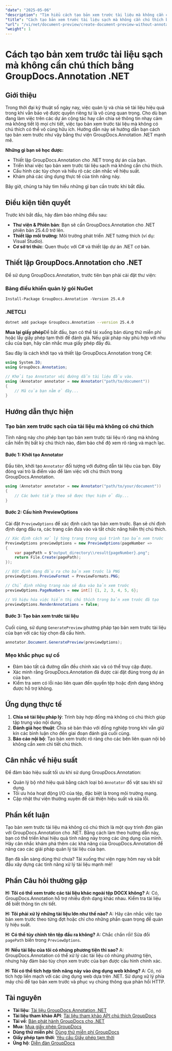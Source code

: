```yaml
---
"date": "2025-05-06"
"description": "Tìm hiểu cách tạo bản xem trước tài liệu mà không cần chú thích bằng GroupDocs.Annotation cho .NET, đảm bảo tính riêng tư và rõ ràng trong các dự án cộng tác."
"title": "Cách tạo bản xem trước tài liệu sạch mà không cần chú thích bằng GroupDocs.Annotation .NET"
"url": "/vi/net/document-preview/create-document-preview-without-annotations-groupdocs-dotnet/"
"weight": 1
---
```


# Cách tạo bản xem trước tài liệu sạch mà không cần chú thích bằng GroupDocs.Annotation .NET

## Giới thiệu

Trong thời đại kỹ thuật số ngày nay, việc quản lý và chia sẻ tài liệu hiệu quả trong khi vẫn bảo vệ được quyền riêng tư là vô cùng quan trọng. Cho dù bạn đang làm việc trên các dự án cộng tác hay cần chia sẻ thông tin nhạy cảm mà không tiết lộ mọi chi tiết, việc tạo bản xem trước tài liệu mà không có chú thích có thể vô cùng hữu ích. Hướng dẫn này sẽ hướng dẫn bạn cách tạo bản xem trước như vậy bằng thư viện GroupDocs.Annotation .NET mạnh mẽ.

**Những gì bạn sẽ học được:**
- Thiết lập GroupDocs.Annotation cho .NET trong dự án của bạn.
- Triển khai việc tạo bản xem trước tài liệu sạch mà không cần chú thích.
- Cấu hình các tùy chọn và hiểu rõ các cân nhắc về hiệu suất.
- Khám phá các ứng dụng thực tế của tính năng này.

Bây giờ, chúng ta hãy tìm hiểu những gì bạn cần trước khi bắt đầu.

## Điều kiện tiên quyết

Trước khi bắt đầu, hãy đảm bảo những điều sau:
- **Thư viện & Phiên bản**: Bạn sẽ cần GroupDocs.Annotation cho .NET phiên bản 25.4.0 trở lên.
- **Thiết lập môi trường**: Môi trường phát triển .NET tương thích (ví dụ: Visual Studio).
- **Cơ sở tri thức**: Quen thuộc với C# và thiết lập dự án .NET cơ bản.

## Thiết lập GroupDocs.Annotation cho .NET

Để sử dụng GroupDocs.Annotation, trước tiên bạn phải cài đặt thư viện:

### Bảng điều khiển quản lý gói NuGet
```shell
Install-Package GroupDocs.Annotation -Version 25.4.0
```

### .NETCLI
```bash
dotnet add package GroupDocs.Annotation --version 25.4.0
```

**Mua lại giấy phép**Để bắt đầu, bạn có thể tải xuống bản dùng thử miễn phí hoặc lấy giấy phép tạm thời để đánh giá. Nếu giải pháp này phù hợp với nhu cầu của bạn, hãy cân nhắc mua giấy phép đầy đủ.

Sau đây là cách khởi tạo và thiết lập GroupDocs.Annotation trong C#:

```csharp
using System.IO;
using GroupDocs.Annotation;

// Khởi tạo Annotator với đường dẫn tài liệu đầu vào.
using (Annotator annotator = new Annotator("path/to/document"))
{
    // Mã của bạn nằm ở đây...
}
```

## Hướng dẫn thực hiện

### Tạo bản xem trước sạch của tài liệu mà không có chú thích

Tính năng này cho phép bạn tạo bản xem trước tài liệu rõ ràng mà không cần hiển thị bất kỳ chú thích nào, đảm bảo chế độ xem rõ ràng và mạch lạc.

#### Bước 1: Khởi tạo Annotator
Đầu tiên, khởi tạo `Annotator` đối tượng với đường dẫn tài liệu của bạn. Đây đóng vai trò là điểm vào để làm việc với chú thích trong GroupDocs.Annotation.

```csharp
using (Annotator annotator = new Annotator("path/to/your/document"))
{
    // Các bước tiếp theo sẽ được thực hiện ở đây...
}
```

#### Bước 2: Cấu hình PreviewOptions

Cài đặt `PreviewOptions` để xác định cách tạo bản xem trước. Bạn sẽ chỉ định định dạng đầu ra, các trang cần đưa vào và tắt chức năng hiển thị chú thích.

```csharp
// Xác định cách xử lý từng trang trong quá trình tạo bản xem trước
PreviewOptions previewOptions = new PreviewOptions(pageNumber =>
{
    var pagePath = $"output_directory\\result{pageNumber}.png";
    return File.Create(pagePath);
});

// Đặt định dạng đầu ra cho bản xem trước là PNG
previewOptions.PreviewFormat = PreviewFormats.PNG;

// Chỉ định những trang nào sẽ đưa vào bản xem trước
previewOptions.PageNumbers = new int[] {1, 2, 3, 4, 5, 6};

// Vô hiệu hóa việc hiển thị chú thích trong bản xem trước đã tạo
previewOptions.RenderAnnotations = false;
```

#### Bước 3: Tạo bản xem trước tài liệu

Cuối cùng, sử dụng `GeneratePreview` phương pháp tạo bản xem trước tài liệu của bạn với các tùy chọn đã cấu hình.

```csharp
annotator.Document.GeneratePreview(previewOptions);
```

### Mẹo khắc phục sự cố
- Đảm bảo tất cả đường dẫn đều chính xác và có thể truy cập được.
- Xác minh rằng GroupDocs.Annotation đã được cài đặt đúng trong dự án của bạn.
- Kiểm tra xem có lỗi nào liên quan đến quyền tệp hoặc định dạng không được hỗ trợ không.

## Ứng dụng thực tế

1. **Chia sẻ tài liệu pháp lý**: Trình bày hợp đồng mà không có chú thích giúp tập trung vào nội dung.
2. **Đánh giá học thuật**: Chia sẻ bản thảo với đồng nghiệp trong khi vẫn giữ kín các bình luận cho đến giai đoạn đánh giá cuối cùng.
3. **Báo cáo nội bộ**: Tạo bản xem trước rõ ràng cho các bên liên quan nội bộ không cần xem chi tiết chú thích.

## Cân nhắc về hiệu suất

Để đảm bảo hiệu suất tối ưu khi sử dụng GroupDocs.Annotation:
- Quản lý bộ nhớ hiệu quả bằng cách loại bỏ `Annotator` đồ vật sau khi sử dụng.
- Tối ưu hóa hoạt động I/O của tệp, đặc biệt là trong môi trường mạng.
- Cập nhật thư viện thường xuyên để cải thiện hiệu suất và sửa lỗi.

## Phần kết luận

Tạo bản xem trước tài liệu mà không có chú thích là một quy trình đơn giản với GroupDocs.Annotation cho .NET. Bằng cách làm theo hướng dẫn này, bạn có thể triển khai hiệu quả tính năng này trong các ứng dụng của mình. Hãy cân nhắc khám phá thêm các khả năng của GroupDocs.Annotation để nâng cao các giải pháp quản lý tài liệu của bạn.

Bạn đã sẵn sàng dùng thử chưa? Tải xuống thư viện ngay hôm nay và bắt đầu xây dựng các tính năng xử lý tài liệu mạnh mẽ!

## Phần Câu hỏi thường gặp

**H: Tôi có thể xem trước các tài liệu khác ngoài tệp DOCX không?**
A: Có, GroupDocs.Annotation hỗ trợ nhiều định dạng khác nhau. Kiểm tra tài liệu để biết thông tin chi tiết.

**H: Tôi phải xử lý những tài liệu lớn như thế nào?**
A: Hãy cân nhắc việc tạo bản xem trước theo từng đợt hoặc chỉ cho những phần quan trọng để quản lý hiệu suất.

**H: Có thể tùy chỉnh tên tệp đầu ra không?**
A: Chắc chắn rồi! Sửa đổi `pagePath` biến trong `PreviewOptions`.

**H: Nếu tài liệu của tôi có nhúng phương tiện thì sao?**
A: GroupDocs.Annotation có thể xử lý các tài liệu có nhúng phương tiện, nhưng hãy đảm bảo tùy chọn xem trước của bạn được cấu hình chính xác.

**H: Tôi có thể tích hợp tính năng này vào ứng dụng web không?**
A: Có, nó tích hợp liền mạch với các ứng dụng web dựa trên .NET. Sử dụng xử lý phía máy chủ để tạo bản xem trước và phục vụ chúng thông qua phản hồi HTTP.

## Tài nguyên
- **Tài liệu**: [Tài liệu GroupDocs.Annotation .NET](https://docs.groupdocs.com/annotation/net/)
- **Tài liệu tham khảo API**: [Tài liệu tham khảo API chú thích GroupDocs](https://reference.groupdocs.com/annotation/net/)
- **Tải về**: [Bản phát hành GroupDocs cho .NET](https://releases.groupdocs.com/annotation/net/)
- **Mua**: [Mua giấy phép GroupDocs](https://purchase.groupdocs.com/buy)
- **Dùng thử miễn phí**: [Dùng thử miễn phí GroupDocs](https://releases.groupdocs.com/annotation/net/)
- **Giấy phép tạm thời**: [Yêu cầu Giấy phép tạm thời](https://purchase.groupdocs.com/temporary-license/)
- **Ủng hộ**: [Diễn đàn GroupDocs](https://forum.groupdocs.com/c/annotation/)